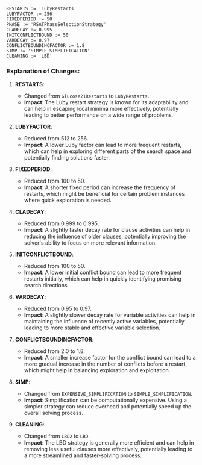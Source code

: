 ```plaintext
RESTARTS := 'LubyRestarts'
LUBYFACTOR := 256
FIXEDPERIOD := 50
PHASE := 'RSATPhaseSelectionStrategy'
CLADECAY := 0.995
INITCONFLICTBOUND := 50
VARDECAY := 0.97
CONFLICTBOUNDINCFACTOR := 1.8
SIMP := 'SIMPLE_SIMPLIFICATION'
CLEANING := 'LBD'
```

### Explanation of Changes:
1. **RESTARTS**:
   - Changed from `Glucose21Restarts` to `LubyRestarts`.
   - **Impact**: The Luby restart strategy is known for its adaptability and can help in escaping local minima more effectively, potentially leading to better performance on a wide range of problems.

2. **LUBYFACTOR**:
   - Reduced from 512 to 256.
   - **Impact**: A lower Luby factor can lead to more frequent restarts, which can help in exploring different parts of the search space and potentially finding solutions faster.

3. **FIXEDPERIOD**:
   - Reduced from 100 to 50.
   - **Impact**: A shorter fixed period can increase the frequency of restarts, which might be beneficial for certain problem instances where quick exploration is needed.

4. **CLADECAY**:
   - Reduced from 0.999 to 0.995.
   - **Impact**: A slightly faster decay rate for clause activities can help in reducing the influence of older clauses, potentially improving the solver's ability to focus on more relevant information.

5. **INITCONFLICTBOUND**:
   - Reduced from 100 to 50.
   - **Impact**: A lower initial conflict bound can lead to more frequent restarts initially, which can help in quickly identifying promising search directions.

6. **VARDECAY**:
   - Reduced from 0.95 to 0.97.
   - **Impact**: A slightly slower decay rate for variable activities can help in maintaining the influence of recently active variables, potentially leading to more stable and effective variable selection.

7. **CONFLICTBOUNDINCFACTOR**:
   - Reduced from 2.0 to 1.8.
   - **Impact**: A smaller increase factor for the conflict bound can lead to a more gradual increase in the number of conflicts before a restart, which might help in balancing exploration and exploitation.

8. **SIMP**:
   - Changed from `EXPENSIVE_SIMPLIFICATION` to `SIMPLE_SIMPLIFICATION`.
   - **Impact**: Simplification can be computationally expensive. Using a simpler strategy can reduce overhead and potentially speed up the overall solving process.

9. **CLEANING**:
   - Changed from `LBD2` to `LBD`.
   - **Impact**: The LBD strategy is generally more efficient and can help in removing less useful clauses more effectively, potentially leading to a more streamlined and faster-solving process.
```